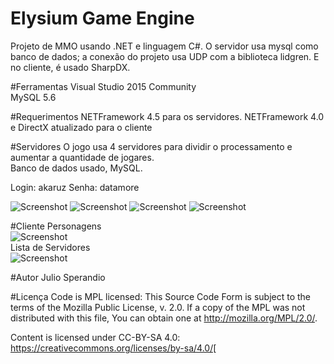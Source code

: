 # Elysium Game Engine
Projeto de MMO usando .NET e linguagem C#. 
O servidor usa mysql como banco de dados; a conexão do projeto usa UDP com a biblioteca lidgren.
E no cliente, é usado SharpDX.

#Ferramentas
Visual Studio 2015 Community<br>
MySQL 5.6

#Requerimentos
NETFramework 4.5 para os servidores.
NETFramework 4.0 e DirectX atualizado para o cliente

#Servidores
O jogo usa 4 servidores para dividir o processamento e aumentar a quantidade de jogares.<br>
Banco de dados usado, MySQL.

Login: akaruz
Senha: datamore

![Screenshot](http://i.imgur.com/9gMp2cI.png)
![Screenshot](http://i.imgur.com/vZwvHu9.png)
![Screenshot](http://i.imgur.com/R2WtCGl.png)
![Screenshot](http://i.imgur.com/dQNaEgV.png)

#Cliente
Personagens<br>
![Screenshot](http://i.imgur.com/gmZbMkv.jpg)
<br>Lista de Servidores<br>
![Screenshot](http://i.imgur.com/XP98ojZ.jpg)

#Autor
Julio Sperandio

#Licença
Code is MPL licensed: This Source Code Form is subject to the terms of the Mozilla Public License, v. 2.0. If a copy of the MPL was not distributed with this file, You can obtain one at http://mozilla.org/MPL/2.0/.

Content is licensed under CC-BY-SA 4.0: https://creativecommons.org/licenses/by-sa/4.0/[
